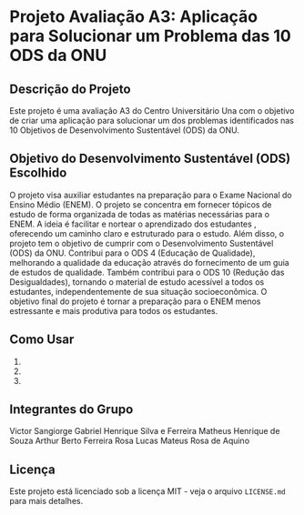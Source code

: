 # Projeto Avaliação A3: Aplicação para Solucionar um Problema das 10 ODS da ONU

## Descrição do Projeto

Este projeto é uma avaliação A3 do Centro Universitário Una com o objetivo de criar uma aplicação para solucionar um dos problemas identificados nas 10 Objetivos de Desenvolvimento Sustentável (ODS) da ONU.

## Objetivo do Desenvolvimento Sustentável (ODS) Escolhido

O projeto visa auxiliar estudantes na preparação para o Exame Nacional do Ensino Médio (ENEM). O projeto se concentra em fornecer tópicos de estudo de forma organizada de todas as matérias necessárias para o ENEM.
A ideia é facilitar e nortear o aprendizado dos estudantes , oferecendo um caminho claro e estruturado para o estudo. Além disso, o projeto tem o objetivo de cumprir com o Desenvolvimento Sustentável (ODS) da ONU.
Contribui para o ODS 4 (Educação de Qualidade), melhorando a qualidade da educação através do fornecimento de um guia de estudos de qualidade. Também contribui para o ODS 10 (Redução das Desigualdades), tornando o
material de estudo acessível a todos os estudantes, independentemente de sua situação socioeconômica. O objetivo final do projeto é tornar a preparação para o ENEM menos estressante e mais produtiva para todos os estudantes.


## Como Usar

1. 
2. 
3. 

## Integrantes do Grupo

Victor Sangiorge
Gabriel Henrique Silva e Ferreira 
Matheus Henrique de Souza 
Arthur Berto Ferreira Rosa 
Lucas Mateus Rosa de Aquino 


## Licença

Este projeto está licenciado sob a licença MIT - veja o arquivo `LICENSE.md` para mais detalhes.
